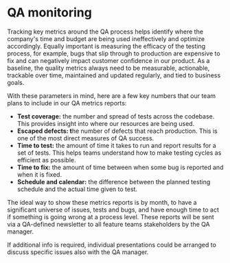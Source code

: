 # QA monitoring

Tracking key metrics around the QA process helps identify where the company's time and budget are being used ineffectively and optimize accordingly. Equally important is measuring the efficacy of the testing process, for example, bugs that slip through to production are expensive to fix and can negatively impact customer confidence in our product. As a baseline, the quality metrics always need to be measurable, actionable, trackable over time, maintained and updated regularly, and tied to business goals.

With these parameters in mind, here are a few key numbers that our team plans to include in our QA metrics reports:

* **Test coverage:** the number and spread of tests across the codebase. This provides insight into where our resources are being used.
* **Escaped defects: t**he number of defects that reach production. This is one of the most direct measures of QA success.
* **Time to test:** the amount of time it takes to run and report results for a set of tests. This helps teams understand how to make testing cycles as efficient as possible.
* **Time to fix:** the amount of time between when some bug is reported and when it is fixed.
* **Schedule and calendar:** the difference between the planned testing schedule and the actual time given to test.

The ideal way to show these metrics reports is by month, to have a significant universe of issues, tests and bugs, and have enough time to act if something is going wrong at a process level. These reports will be sent via a QA-defined newsletter to all feature teams stakeholders by the QA manager.

If additional info is required, individual presentations could be arranged to discuss specific issues also with the QA manager.

